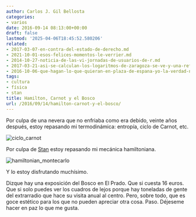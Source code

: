 ```yaml
---
author: Carlos J. Gil Bellosta
categories:
- varios
date: 2016-09-14 08:13:00+00:00
draft: false
lastmod: '2025-04-06T18:45:52.580206'
related:
- 2017-03-07-en-contra-del-estado-de-derecho.md
- 2021-10-01-esos-felices-momentos-le-verrier.md
- 2014-10-27-noticia-de-las-vi-jornadas-de-usuarios-de-r.md
- 2017-03-21-asi-se-calculan-los-logaritmos-de-zaragoza-se-ve-y-una-reflexion.md
- 2016-10-06-que-hagan-lo-que-quieran-en-plaza-de-espana-yo-la-verdad-no-tengo-tiempo-para-leer-350-mb-de-documentacion.md
tags:
- cultura
- física
- stan
title: Hamilton, Carnot y el Bosco
url: /2016/09/14/hamilton-carnot-y-el-bosco/
---
```


Por culpa de una nevera que no enfriaba como era debido, veinte años después, estoy repasando mi termodinámica: entropía, ciclo de Carnot, etc.

![ciclo_carnot](/wp-uploads/2016/09/ciclo_carnot.png#center)

Por culpa de [Stan](http://mc-stan.org/) estoy repasando mi mecánica hamiltoniana.

![hamiltonian_montecarlo](/wp-uploads/2016/09/hamiltonian_montecarlo.png#center)

Y lo estoy disfrutando muchísimo.

Dizque hay una exposición del Bosco en El Prado. Que si cuesta 16 euros. Que si solo puedes ver los cuadros de lejos porque hay toneladas de gente del extrarradio que hace su visita anual al centro. Pero, sobre todo, que es goce estético para los que no pueden apreciar otra cosa. Paso. Déjeseme hacer en paz lo que me gusta.
